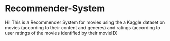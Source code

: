 # Recommender-System

Hi! This is a Recommender System for movies using the a Kaggle dataset on movies (according to their content and generes) and ratings (according to user ratings of the movies identified by their movieID)
